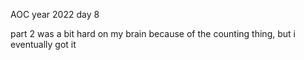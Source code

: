 AOC year 2022 day 8

part 2 was a bit hard on my brain because of the counting thing, but i eventually got it